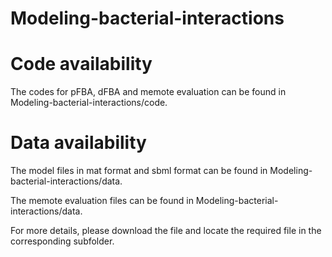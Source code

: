 # Modeling-bacterial-interactions

# Code availability
The codes for pFBA, dFBA and memote evaluation can be found in Modeling-bacterial-interactions/code.

# Data availability
The model files in mat format and sbml format can be found in Modeling-bacterial-interactions/data.

The memote evaluation files can be found in Modeling-bacterial-interactions/data.

For more details, please download the file and locate the required file in the corresponding subfolder.  

 
